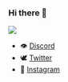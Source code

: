 ### Hi there 👋

<img src="https://github-readme-stats.vercel.app/api?username=rayaneqlf&&show_icons=true&title_color=FFFFFF&icon_color=0000FF&text_color=daf7dc&bg_color=000000">

- 👁 [Discord](https://discord.gg/zep)
- 🕊 [Twitter](https://twitter.com/rayaneuh212)
- 📸 [Instagram](https://instagram.com/rayanee.detp)
